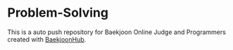 # Problem-Solving
This is a auto push repository for Baekjoon Online Judge and Programmers created with [BaekjoonHub](https://github.com/BaekjoonHub/BaekjoonHub).
